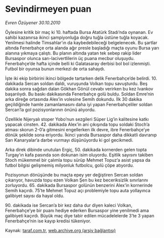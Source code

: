 # Sevindirmeyen puan

*Evren Özüyener 30.10.2010*

<div class="yazi"><p>Öylesine kritik bir maç ki 10. haftada Bursa Atatürk Stadı’nda oynanan. Ev sahibi kazanırsa ikinci şampiyonluğa doğru tuğla üstüne tuğla koyacak. Yenilmesi halinde Timsahlar’ın da kaybedebileceği belgelenecek. Bu şartlar altında Fenerbahçe orta alanda ağır presle başladığı maçta oyunu Bursa yarı alanına yıkmaya çalıştı. Bu planın altında yatan tek sebep rakip lider Bursaspor olunca sarı-lacivertlilerin üç puana mecbur oluşuydu. Fenerbahçe’de hafta içinde belli ki Galatasaray derbisi bol bol izlenmişti. Futbol bir oyunsa bunun merkezi de orta sahaydı.</p>
<p>İşte iki ekip birbirini ikinci bölgede tartarken delik Fenerbahçe’de belirdi. 10. dakikada Sercan soldan daldı, vuruşunda Volkan topu savuşturdu. Beş dakika sonra sağdan dalan Gökhan Gönül cevabı verirken bu kez Ivankov başarılıydı. Bu baskı dakikasında Fenerbahçe golü buldu. Soldan Emre’nin arka direğe ortasında Alex’in volesine Semih dokundu. İlk 30 dakika geçildiğinde hamle zamanlamasını daha iyi yapan Fenerbahçeliler soldan Sercan’la gol pozisyonlarının önünü alıyordu.</p>
<p>Özellikle Nijeryalı stoper Yobo’nun sezgileri Süper Lig’in kalitesine katkı yapacak cinsten. 42. dakikada Alex’in ani çıkışında topu soldaki Stoch’a atması skorun 2-0’a gitmesini engellerken ilk devre, ibre Fenerbahçe’ye dönük şekilde sona eriyordu. İkinci yarıda Bursaspor daha dikkatli davranıp Sarı Kanaryalar’a darbe vurmayı düşünüyordu ki gol gecikmedi.</p>
<p>Arka direk dibinde unutulan Ergiç, 50. dakikada kornerden gelen topta Turgay’ın kafa pasında son dokunan isim oluyordu. Eşitlik sayısını takiben Stoch mükemmel bir çalımla topu sürüp Mehmet Topuz’a asist yapsa da futbol bilgisi gelişmemiş milyonluk futbolcu, golü çöpe atıyordu.</p>
<p>Pozisyonun dönüşünde bu maçta epey yer değiştiren Sercan soldan çıkarıyor, havuzda topu ezen Volkan Şen bu kez beceriksizlik sınırlarını zorluyordu. 65. dakikada Bursaspor golünün benzerini Alex’in kornerinde Semih kaçırdı. 75’te Mehmet Topuz açı problemiyle topu auta yollayınca galibiyet sayısı da hayal oldu.</p>
<p>90. dakikada ise Sercan’a bir kez daha dur diyen kaleci Volkan, Fenerbahçe’ye bir puanı hediye ederken Bursaspor yine yenilmedi ama galibiyeti kaçırdı. Büyük maç diye tabir edilen mücadelelerde 3’te 3 yapan Fenerbahçe’nin ise kayıp kredisi tükeniyor.</p></div>

Kaynak: [taraf.com.tr](http://www.taraf.com.tr:80/evren-ozuyener/makale-sevindirmeyen-puan.htm), [web.archive.org (arşiv bağlantısı)](http://web.archive.org/web/20101102160731/http://www.taraf.com.tr:80/evren-ozuyener/makale-sevindirmeyen-puan.htm)
